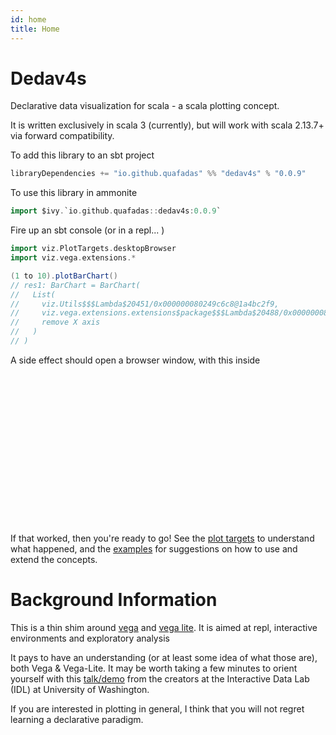 ```yaml
---
id: home
title: Home
---
```

# Dedav4s

Declarative data visualization for scala - a scala plotting concept. 

It is written exclusively in scala 3 (currently), but will work with scala 2.13.7+ via forward compatibility.

<head>
        <meta charset="utf-8" />
        <!-- Import Vega & Vega-Lite -->
        <script src="https://cdn.jsdelivr.net/npm/vega@5"></script>
        <script src="https://cdn.jsdelivr.net/npm/vega-lite@5"></script>
        <!-- Import vega-embed -->
        <script src="https://cdn.jsdelivr.net/npm/vega-embed@5"></script>
        <style>
		    div.viz {
                width: 25vmin;
                height:25vmin;
                style="position: fixed; left: 0; right: 0; top: 0; bottom: 0"
            }
        </style>
</head>

To add this library to an sbt project
```scala
libraryDependencies += "io.github.quafadas" %% "dedav4s" % "0.0.9"
```
To use this library in ammonite
```scala
import $ivy.`io.github.quafadas::dedav4s:0.0.9`
```

Fire up an sbt console (or in a repl... )

```scala
import viz.PlotTargets.desktopBrowser
import viz.vega.extensions.*
```


```scala
(1 to 10).plotBarChart()
// res1: BarChart = BarChart(
//   List(
//     viz.Utils$$$Lambda$20451/0x000000080249c6c8@1a4bc2f9,
//     viz.vega.extensions.extensions$package$$$Lambda$20488/0x0000000801bcc398@28f95b7,
//     remove X axis
//   )
// )
```

A side effect should open a browser window, with this inside



<div id="viz_bM5Ny8rs" class="viz"></div>

<script type="text/javascript">
const specbM5Ny8rs = {
  "$schema": "https://vega.github.io/schema/vega/v5.json",
  "description": "A basic bar chart example, with value labels shown upon mouse hover.",
  "padding": 5,
  "data": [
    {
      "name": "table",
      "values": [
        {
          "category": "vbZlesR1",
          "amount": 1
        },
        {
          "category": "2OMsdU0f",
          "amount": 2
        },
        {
          "category": "6sEOqBQN",
          "amount": 3
        },
        {
          "category": "yMctsNbu",
          "amount": 4
        },
        {
          "category": "jl2GJIYl",
          "amount": 5
        },
        {
          "category": "eBKk2uyO",
          "amount": 6
        },
        {
          "category": "2S1P5o0Y",
          "amount": 7
        },
        {
          "category": "Hp4RyThV",
          "amount": 8
        },
        {
          "category": "pkChPCyy",
          "amount": 9
        },
        {
          "category": "cJBOUdL6",
          "amount": 10
        }
      ]
    }
  ],
  "signals": [
    {
      "name": "tooltip",
      "value": {
        
      },
      "on": [
        {
          "events": "rect:mouseover",
          "update": "datum"
        },
        {
          "events": "rect:mouseout",
          "update": "{}"
        }
      ]
    },
    {
      "name": "height",
      "init": "isFinite(containerSize()[1]) ? containerSize()[1] : 200",
      "on": [
        {
          "update": "isFinite(containerSize()[1]) ? containerSize()[1] : 200",
          "events": "window:resize"
        }
      ]
    },
    {
      "name": "width",
      "init": "isFinite(containerSize()[0]) ? containerSize()[0] : 200",
      "on": [
        {
          "update": "isFinite(containerSize()[0]) ? containerSize()[0] : 200",
          "events": "window:resize"
        }
      ]
    }
  ],
  "scales": [
    {
      "name": "xscale",
      "type": "band",
      "domain": {
        "data": "table",
        "field": "category"
      },
      "range": "width",
      "padding": 0.05,
      "round": true
    },
    {
      "name": "yscale",
      "domain": {
        "data": "table",
        "field": "amount"
      },
      "nice": true,
      "range": "height"
    }
  ],
  "axes": [
    {
      "orient": "left",
      "scale": "yscale"
    }
  ],
  "marks": [
    {
      "type": "rect",
      "from": {
        "data": "table"
      },
      "encode": {
        "enter": {
          "x": {
            "scale": "xscale",
            "field": "category"
          },
          "width": {
            "scale": "xscale",
            "band": 1
          },
          "y": {
            "scale": "yscale",
            "field": "amount"
          },
          "y2": {
            "scale": "yscale",
            "value": 0
          }
        },
        "update": {
          "fill": {
            "value": "steelblue"
          }
        },
        "hover": {
          "fill": {
            "value": "red"
          }
        }
      }
    },
    {
      "type": "text",
      "encode": {
        "enter": {
          "align": {
            "value": "center"
          },
          "baseline": {
            "value": "bottom"
          },
          "fill": {
            "value": "#333"
          }
        },
        "update": {
          "x": {
            "scale": "xscale",
            "signal": "tooltip.category",
            "band": 0.5
          },
          "y": {
            "scale": "yscale",
            "signal": "tooltip.amount",
            "offset": -2
          },
          "text": {
            "signal": "tooltip.amount"
          },
          "fillOpacity": [
            {
              "test": "datum === tooltip",
              "value": 0
            },
            {
              "value": 1
            }
          ]
        }
      }
    }
  ],
  "autosize": {
    "type": "fit",
    "resize": true,
    "contains": "padding"
  }
}
vegaEmbed('#viz_bM5Ny8rs', specbM5Ny8rs , {
    renderer: "canvas", // renderer (canvas or svg)
    container: "#viz_bM5Ny8rs", // parent DOM container
    hover: true, // enable hover processing
    actions: {
        editor : true
    }
}).then(function(result) {

})
</script>
If that worked, then you're ready to go! See the [plot targets](explanation/plotTargets.md) to understand what happened, and the [examples](explanation/examples.md) for suggestions on how to use and extend the concepts.

# Background Information
This is a thin shim around [vega](https://vega.github.io/vega/) and [vega lite](https://vega.github.io/vega-lite/). It is aimed at repl, interactive environments and exploratory analysis

It pays to have an understanding (or at least some idea of what those are), both Vega & Vega-Lite. It may be worth taking a few minutes to orient yourself with this [talk/demo](https://www.youtube.com/watch?v=9uaHRWj04D4) from the creators at the Interactive Data Lab (IDL) at University of Washington.

If you are interested in plotting in general, I think that you will not regret learning a declarative paradigm.